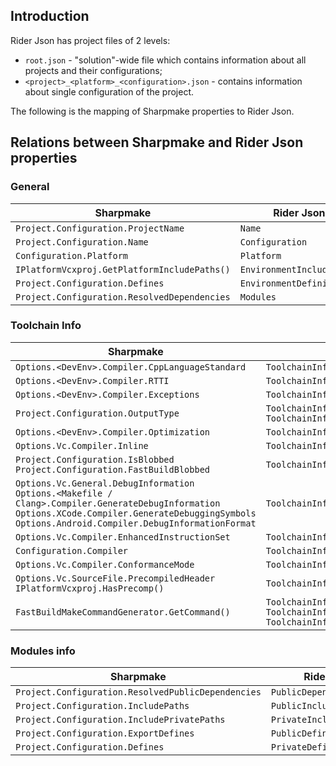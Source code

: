 ﻿## Introduction

Rider Json has project files of 2 levels:
+ ```root.json``` - "solution"-wide file which contains information about all projects
and their configurations;
+ ```<project>_<platform>_<configuration>.json``` - contains information about single configuration of the project.

The following is the mapping of Sharpmake properties to Rider Json.

## Relations between Sharpmake and Rider Json properties
### General
| Sharpmake | Rider Json |
| --------- | ---------- |
| ``Project.Configuration.ProjectName`` | ``Name`` |
| ``Project.Configuration.Name`` | ``Configuration`` |
| ``Configuration.Platform`` | ``Platform`` |
| ``IPlatformVcxproj.GetPlatformIncludePaths()`` | ``EnvironmentIncludePaths`` |
| ``Project.Configuration.Defines`` | ``EnvironmentDefinitions`` |
| ``Project.Configuration.ResolvedDependencies`` | ``Modules`` |

### Toolchain Info
| Sharpmake | Rider Json |
| --------- | ---------- |
| ``Options.<DevEnv>.Compiler.CppLanguageStandard``| ``ToolchainInfo.CppStandart``   |
| ``Options.<DevEnv>.Compiler.RTTI`` | ``ToolchainInfo.RTTI`` |
| ``Options.<DevEnv>.Compiler.Exceptions`` | ``ToolchainInfo.bUseExceptions`` |
| ``Project.Configuration.OutputType`` | ``ToolchainInfo.bIsBuildingLibrary`` <br/> ``ToolchainInfo.bIsBuildingDll``|
| ``Options.<DevEnv>.Compiler.Optimization`` | ``ToolchainInfo.bOptimizeCode`` |
| ``Options.Vc.Compiler.Inline`` | ``ToolchainInfo.bUseInlining`` |
| ``Project.Configuration.IsBlobbed`` <br/> ``Project.Configuration.FastBuildBlobbed`` | ``ToolchainInfo.bUseUnity`` |
| ``Options.Vc.General.DebugInformation`` <br/> ``Options.<Makefile / Clang>.Compiler.GenerateDebugInformation`` <br/> ``Options.XCode.Compiler.GenerateDebuggingSymbols`` <br/> ``Options.Android.Compiler.DebugInformationFormat`` | ``ToolchainInfo.bCreateDebugInfo`` |
| ``Options.Vc.Compiler.EnhancedInstructionSet`` | ``ToolchainInfo.bUseAVX`` |
| ``Configuration.Compiler`` | ``ToolchainInfo.Compiler`` |
| ``Options.Vc.Compiler.ConformanceMode`` | ``ToolchainInfo.bStrictConformanceMode`` |
| ``Options.Vc.SourceFile.PrecompiledHeader`` <br/> ``IPlatformVcxproj.HasPrecomp()`` | ``ToolchainInfo.PrecompiledHeaderAction`` |
| ``FastBuildMakeCommandGenerator.GetCommand()`` | ``ToolchainInfo.BuildCmd`` <br/> ``ToolchainInfo.ReBuildCmd`` <br/> ``ToolchainInfo.CleanCmd`` |

### Modules info
| Sharpmake | Rider Json |
| --------- | ---------- |
| ``Project.Configuration.ResolvedPublicDependencies`` | ``PublicDependencyModules`` |
| ``Project.Configuration.IncludePaths`` | ``PublicIncludePaths`` |
| ``Project.Configuration.IncludePrivatePaths`` | ``PrivateIncludePaths`` |
| ``Project.Configuration.ExportDefines`` | ``PublicDefinitions`` |
| ``Project.Configuration.Defines`` | ``PrivateDefinitions`` |


